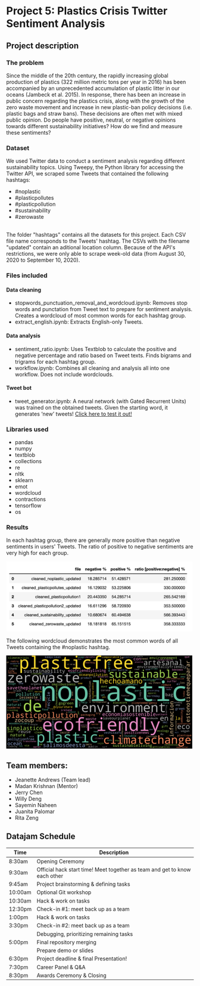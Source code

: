 # Project 5: Plastics Crisis Twitter Sentiment Analysis

## Project description

### The problem
Since the middle of the 20th century, the rapidly increasing global production of plastics (322 million metric tons per year in 2016) has been accompanied by an unprecedented accumulation of plastic litter in our oceans (Jambeck et al. 2015). In response, there has been an increase in public concern regarding the plastics crisis, along with the growth of the zero waste movement and increase in new plastic-ban policy decisions (i.e. plastic bags and straw bans). These decisions are often met with mixed public opinion. Do people have positive, neutral, or negative opinions towards different sustainability initiatives? How do we find and measure these sentiments?

### Dataset
We used Twitter data to conduct a sentiment analysis regarding different sustainability topics. Using Tweepy, the Python library for accessing the Twitter API, we scraped some Tweets that contained the following hashtags:
* #noplastic
* #plasticpollutes
* #plasticpollution
* #sustainability
* #zerowaste
<br />
The folder "hashtags" contains all the datasets for this project. Each CSV file name corresponds to the Tweets' hashtag. The CSVs with the filename "updated" contain an aditional location column. Because of the API's restrictions, we were only able to scrape week-old data (from August 30, 2020 to September 10, 2020).

### Files included
#### Data cleaning
* stopwords_punctuation_removal_and_wordcloud.ipynb: Removes stop words and punctation from Tweet text to prepare for sentiment analysis. Creates a wordcloud of most common words for each hashtag group.
* extract_english.ipynb: Extracts English-only Tweets.

#### Data analysis
* sentiment_ratio.ipynb: Uses Textblob to calculate the positive and negative percentage and ratio based on Tweet texts. Finds bigrams and trigrams for each hashtag group.
* workflow.ipynb: Combines all cleaning and analysis all into one workflow. Does not include wordclouds. 

#### Tweet bot
* tweet_generator.ipynb: A neural network (with Gated Recurrent Units) was trained on the obtained tweets. Given the starting word, it generates ‘new’ tweets! [Click here to test it out!](http://ec2-3-238-29-44.compute-1.amazonaws.com/)

### Libraries used
- pandas
- numpy
- textblob
- collections
- re
- nltk
- sklearn
- emot
- wordcloud
- contractions
- tensorflow
- os

### Results

In each hashtag group, there are generally more positive than negative sentiments in users' Tweets. The ratio of positive to negative sentiments are very high for each group. 

<img src="https://github.com/Vancouver-Datajam/project_5/blob/master/images/sentiment_analysis_results.png" width="500"/>

The following wordcloud demonstrates the most common words of all Tweets containing the #noplastic hashtag.

<img src="https://github.com/Vancouver-Datajam/project_5/blob/master/images/noplastic_wordcloud.png" width="500"/>

## Team members:
* Jeanette Andrews (Team lead)
* Madan Krishnan (Mentor)
* Jerry Chen
* Willy Deng
* Sayemin Naheen
* Juanita Palomar
* Rita Zeng

## Datajam Schedule
| Time | Description |
| --- | --- |
| 8:30am | Opening Ceremony |
| 9:30am | Official hack start time! Meet together as team and get to know each other|
| 9:45am | Project brainstorming & defining tasks |
| 10:00am | Optional Git workshop|
| 10:30am | Hack & work on tasks |
| 12:30pm | Check-in #1: meet back up as a team |
| 1:00pm | Hack & work on tasks |
| 3:30pm | Check-in #2: meet back up as a team |
| | Debugging, prioritizing remaining tasks |
| 5:00pm | Final repository merging |
| | Prepare demo or slides |
| 6:30pm | Project deadline & final Presentation! |
| 7:30pm | Career Panel & Q&A |
| 8:30pm | Awards Ceremony & Closing |
